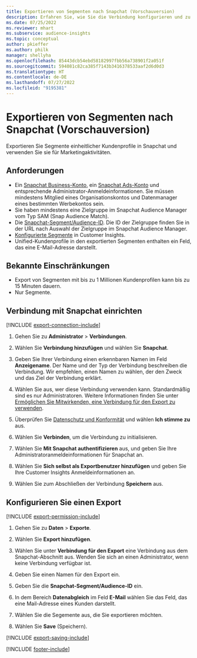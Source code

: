 ```yaml
---
title: Exportieren von Segmenten nach Snapchat (Vorschauversion)
description: Erfahren Sie, wie Sie die Verbindung konfigurieren und zu Snapchat exportieren.
ms.date: 07/25/2022
ms.reviewer: mhart
ms.subservice: audience-insights
ms.topic: conceptual
author: pkieffer
ms.author: philk
manager: shellyha
ms.openlocfilehash: 85443dcb54ebd58182997fbb56a738901f2a051f
ms.sourcegitcommit: 594081c82ca385f7143b3416378533aaf2d6d0d3
ms.translationtype: HT
ms.contentlocale: de-DE
ms.lasthandoff: 07/27/2022
ms.locfileid: "9195381"
---
```

# <a name="export-segments-to-snapchat-preview"></a>Exportieren von Segmenten nach Snapchat (Vorschauversion)

Exportieren Sie Segmente einheitlicher Kundenprofile in Snapchat und verwenden Sie sie für Marketingaktivitäten.

## <a name="prerequisites"></a>Anforderungen

- Ein [Snapchat Business-Konto](https://business.snapchat.com/), ein [Snapchat Ads-Konto](https://ads.snapchat.com/) und entsprechende Administrator-Anmeldeinformationen. Sie müssen mindestens Mitglied eines Organisationskontos und Datenmanager eines bestimmten Werbekontos sein.
- Sie haben mindestens eine Zielgruppe im Snapchat Audience Manager vom Typ SAM (Snap Audience Match).
- Die [Snapchat-Segment/Audience-ID](https://businesshelp.snapchat.com/s/article/custom-audiences). Die ID der Zielgruppe finden Sie in der URL nach Auswahl der Zielgruppe im Snapchat Audience Manager.
- [Konfigurierte Segmente](segments.md) in Customer Insights.
- Unified-Kundenprofile in den exportierten Segmenten enthalten ein Feld, das eine E-Mail-Adresse darstellt.

## <a name="known-limitations"></a>Bekannte Einschränkungen

- Export von Segmenten mit bis zu 1 Millionen Kundenprofilen kann bis zu 15 Minuten dauern.
- Nur Segmente.

## <a name="set-up-connection-to-snapchat"></a>Verbindung mit Snapchat einrichten

[!INCLUDE [export-connection-include](includes/export-connection-admn.md)]

1. Gehen Sie zu **Administrator** > **Verbindungen**.

1. Wählen Sie **Verbindung hinzufügen** und wählen Sie **Snapchat**.

1. Geben Sie Ihrer Verbindung einen erkennbaren Namen im Feld **Anzeigename**. Der Name und der Typ der Verbindung beschreiben die Verbindung. Wir empfehlen, einen Namen zu wählen, der den Zweck und das Ziel der Verbindung erklärt.

1. Wählen Sie aus, wer diese Verbindung verwenden kann. Standardmäßig sind es nur Administratoren. Weitere Informationen finden Sie unter [Ermöglichen Sie Mitwirkenden, eine Verbindung für den Export zu verwenden](connections.md#allow-contributors-to-use-a-connection-for-exports).

1. Überprüfen Sie [Datenschutz und Konformität](connections.md#data-privacy-and-compliance) und wählen **Ich stimme zu** aus.

1. Wählen Sie **Verbinden**, um die Verbindung zu initialisieren.

1. Wählen Sie **Mit Snapchat authentifizieren** aus, und geben Sie Ihre Administratoranmeldeinformationen für Snapchat an.

1. Wählen Sie **Sich selbst als Exportbenutzer hinzufügen** und geben Sie Ihre Customer Insights Anmeldeinformationen an.

1. Wählen Sie zum Abschließen der Verbindung **Speichern** aus.

## <a name="configure-an-export"></a>Konfigurieren Sie einen Export

[!INCLUDE [export-permission-include](includes/export-permission.md)]

1. Gehen Sie zu **Daten** > **Exporte**.

1. Wählen Sie **Export hinzufügen**.

1. Wählen Sie unter **Verbindung für den Export** eine Verbindung aus dem Snapchat-Abschnitt aus. Wenden Sie sich an einen Administrator, wenn keine Verbindung verfügbar ist.

1. Geben Sie einen Namen für den Export ein.

1. Geben Sie die **Snapchat-Segment/Audience-ID** ein.

1. In dem Bereich **Datenabgleich** im Feld **E-Mail** wählen Sie das Feld, das eine Mail-Adresse eines Kunden darstellt.

1. Wählen Sie die Segemente aus, die Sie exportieren möchten.

1. Wählen Sie **Save** (Speichern).

[!INCLUDE [export-saving-include](includes/export-saving.md)]

[!INCLUDE [footer-include](includes/footer-banner.md)]
